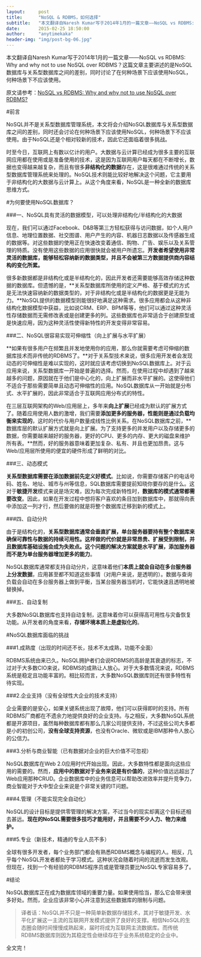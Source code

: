 ```yaml
---
layout:     post
title:      "NoSQL & RDBMS，如何选择"
subtitle:   "本文翻译自Naresh Kumar写于2014年1月的一篇文章——NoSQL vs RDBMS: Why and why not to use NoSQL over RDBMS？这篇文章主要讲述的是NoSQL数据库与关系型数据库之间的差别，同时讨论了在何种场景下应该使用NoSQL，何种场景下不应该使用。"
date:       2015-02-25 18:50:00
author:     "anytimekaka"
header-img: "img/post-bg-06.jpg"
---
```


本文翻译自Naresh Kumar写于2014年1月的一篇文章——NoSQL vs RDBMS: Why and why not to use NoSQL over RDBMS？这篇文章主要讲述的是NoSQL数据库与关系型数据库之间的差别，同时讨论了在何种场景下应该使用NoSQL，何种场景下不应该使用。

原文请参考：<a href="http://theprofessionalspoint.blogspot.in/2014/01/nosql-vs-rdbms-why-and-why-not-to-use.html">NoSQL vs RDBMS: Why and why not to use NoSQL over RDBMS?</a>

#前言

NoSQL并不是关系型数据库管理系统，本文将会介绍NoSQL数据库与关系型数据库之间的差别，同时还会讨论在何种场景下应该使用NoSQL，何种场景下不应该使用。由于NoSQL还是个相对较新的技术，因此它还面临着很多挑战。

时至今日，互联网上有数以亿计的用户。大数据与云计算已经成为很多主要的互联网应用都在使用或是准备使用的技术，这是因为互联网用户每天都在不断增长，数据也变得越来越复杂，而且有很多**非结构化的数据**存在，这是很难通过传统的关系型数据库管理系统来处理的。NoSQL技术则能比较好地解决这个问题，它主要用于非结构化的大数据与云计算上。从这个角度来看，NoSQL是一种全新的数据库思维方式。

#为何要使用NoSQL数据库？

###一、NoSQL具有灵活的数据模型，可以处理非结构化/半结构化的大数据

现在，我们可以通过Facebook、D&B等第三方轻松获得与访问数据，如个人用户信息、地理位置数据、社交图谱、用户产生的内容、机器日志数据以及传感器生成的数据等。对这些数据的使用正在快速改变着通信、购物、广告、娱乐以及关系管理的特质。没有使用这些数据的应用很快就会被用户所遗忘。**开发者希望使用非常灵活的数据库，能够轻松容纳新的数据类型，并且不会被第三方数据提供商内容结构的变化所累。**

很多新数据都是非结构化或是半结构化的，因此开发者还需要能够高效存储这种数据的数据库。但遗憾的是，**关系型数据库所使用的定义严格、基于模式的方式是无法快速容纳新的数据类型的，对于非结构化或是半结构化的数据更是无能为力。**NoSQL提供的数据模型则能很好地满足这种需求。很多应用都会从这种非结构化数据模型中获益，比如说CRM、ERP、BPM等等，他们可以通过这种灵活性存储数据而无需修改表或是创建更多的列。这些数据库也非常适合于创建原型或是快速应用，因为这种灵活性使得新特性的开发变得非常容易。

###二、NoSQL很容易实现可伸缩性（向上扩展与水平扩展）

**如果有很多用户在频繁且并发地使用你的应用，那么你就需要考虑可伸缩的数据库技术而非传统的RDBMS了。**对于关系型技术来说，很多应用开发者会发现动态的可伸缩性是难以实现的，这时就应该考虑切换到NoSQL数据库上。对于云应用来说，关系型数据库一开始是普遍的选择。然而，在使用过程中却遇到了越来越多的问题，原因就在于他们是中心化的，向上扩展而非水平扩展的。这使得他们不适合于那些需要简单且动态可伸缩性的应用。NoSQL数据库从一开始就是分布式、水平扩展的，因此非常适合于互联网应用分布式的特性。

在三层互联网架构的Web/应用层上，多年来**向上扩展**已经成为默认的扩展方式了。随着应用使用人数的激增，我们需要**添加更多的服务器，性能则是通过负载均衡来实现的**，这时的代价与用户数量成线性比例关系。在NoSQL数据库之前，**数据库层的默认扩展方式就是向上扩展。为了支持更多的并发用户以及存储更多的数据，你需要越来越好的服务器，更好的CPU、更多的内存、更大的磁盘来维护所有表。**然而，好的服务器意味着更加复杂、私有、并且也更加昂贵。这与Web/应用层所使用的便宜的硬件形成了鲜明的对比。

###三、动态模式

**关系型数据库需要在添加数据前先定义好模式**。比如说，你需要存储客户的电话号码、姓名、地址、城市与州等信息，SQL数据库需要提前知晓你要存的是什么。这对于**敏捷开发**模式来说是场灾难，因为每次完成新特性时，**数据库的模式通常都需要改变**。因此，如果在开发过程中想将客户喜欢的条目加到数据库中，那就得向表中添加这一列才行，然后要做的就是将整个数据库迁移到新的模式上。

###四、自动分片

由于是结构化的，**关系型数据库通常会垂直扩展，单台服务器要持有整个数据库来确保可靠性与数据的持续可用性。**这样做的代价就是非常昂贵、扩展受到限制，并且数据库基础设施会成为失败点。这个问题的解决方案就是**水平扩展，添加服务器而不是为单台服务器增加更多的能力**。

NoSQL数据库通常都支持自动分片，这意味着他们**本质上就会自动在多台服务器上分发数据**，应用甚至都不知道这些事情（对用户来说，是透明的）。数据与查询负载会自动在多台服务器上做到平衡，当某台服务器当机时，它能快速且透明地被替换掉。

###五、自动复制

大多数NoSQL数据库也支持自动复制，这意味着你可以获得高可用性与灾备恢复功能。从开发者的角度来看，**存储环境本质上是虚拟化的**。

#NoSQL数据库面临的挑战

###1.成熟度（出现的时间还不长，技术不太成熟，功能不全面）

RDBMS系统由来已久。NoSQL拥护者们会说RDBMS的高龄是其衰退的标志，不过对于大多数CIO来说，RDBMS的成熟让人放心。对于大多数情况来说，RDBMS系统是稳定且功能丰富的。相比较而言，大多数NoSQL数据库则还有很多特性有待实现。

###2.企业支持（没有全球性大企业的技术支持）

企业需要的是安心，如果关键系统出现了故障，他们可以获得即时的支持。所有RDBMS厂商都在不遗余力地提供良好的企业支持。与之相反，大多数NoSQL系统都是开源项目，虽然每种数据库都有那么几家公司提供支持，不过这些公司大多都是小的初创公司，**没有全球支持资源**，也没有Oracle、微软或是IBM那种令人放心的公信力。

###3.分析与商业智能（已有数据对企业的巨大价值不可忽视）

NoSQL数据库在Web 2.0应用时代开始出现。因此，大多数特性都是面向这些应用的需要的。然而，**应用中的数据对于业务来说是有价值的**，这种价值远远超出了Web应用那种CRUD。企业数据库中的业务信息可以帮助改进效率并提升竞争力，商业智能对于大中型企业来说是个非常关键的IT问题。

###4.管理（不能实现完全自动化）

NoSQL的设计目标是提供零管理的解决方案，不过当今的现实却离这个目标还相去甚远。**现在的NoSQL需要很多技巧才能用好，并且需要不少人力、物力来维护。**

###5.专业（新技术，精通的专业人员不多）

全球有很多开发者，每个业务部门都会有熟悉RDBMS概念与编程的人。相反，几乎每个NoSQL开发者都处于学习模式。这种状况会随着时间的流逝而发生改观。但现在，找到一个有经验的RDBMS程序员或是管理员要比NoSQL专家容易多了。

#结论

NoSQL数据库正在成为数据库领域的重要力量。如果使用恰当，那么它会带来很多好处。然而，企业应该非常小心并注意到这些数据库的限制与问题。

>译者话：NoSQL并不只是一种简单新数据存储技术，其对于敏捷开发、水平化扩展这一主流的互联网开发模式提供了良好的支撑。相信NoSQL的生态圈会随时间慢慢成熟起来，届时将成为互联网主流数据库。而传统RDBMS数据库则因为其稳定性会继续存在于业务系统稳定的企业中。

全文完！